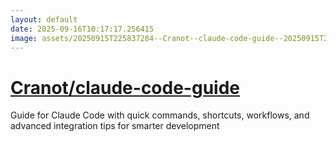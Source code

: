 ```yaml
---
layout: default
date: 2025-09-16T10:17:17.256415
image: assets/20250915T225837284--Cranot--claude-code-guide--20250915T230741542--cropped.png
---
```


# [Cranot/claude-code-guide](https://github.com/Cranot/claude-code-guide)

Guide for Claude Code with quick commands, shortcuts, workflows, and advanced integration tips for smarter development

